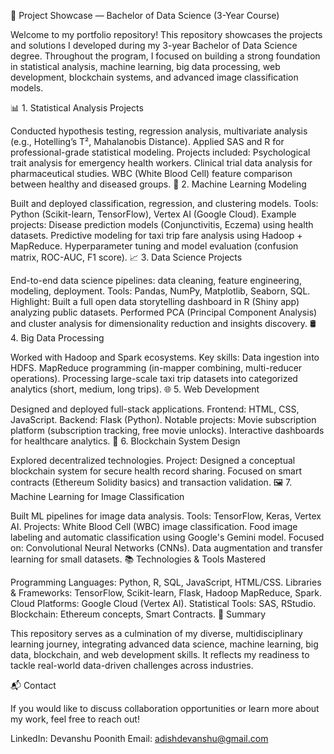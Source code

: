 📄 Project Showcase — Bachelor of Data Science (3-Year Course)

Welcome to my portfolio repository!
This repository showcases the projects and solutions I developed during my 3-year Bachelor of Data Science degree. Throughout the program, I focused on building a strong foundation in statistical analysis, machine learning, big data processing, web development, blockchain systems, and advanced image classification models.

📊 1. Statistical Analysis Projects

Conducted hypothesis testing, regression analysis, multivariate analysis (e.g., Hotelling’s T², Mahalanobis Distance).
Applied SAS and R for professional-grade statistical modeling.
Projects included:
Psychological trait analysis for emergency health workers.
Clinical trial data analysis for pharmaceutical studies.
WBC (White Blood Cell) feature comparison between healthy and diseased groups.
🤖 2. Machine Learning Modeling

Built and deployed classification, regression, and clustering models.
Tools: Python (Scikit-learn, TensorFlow), Vertex AI (Google Cloud).
Example projects:
Disease prediction models (Conjunctivitis, Eczema) using health datasets.
Predictive modeling for taxi trip fare analysis using Hadoop + MapReduce.
Hyperparameter tuning and model evaluation (confusion matrix, ROC-AUC, F1 score).
📈 3. Data Science Projects

End-to-end data science pipelines: data cleaning, feature engineering, modeling, deployment.
Tools: Pandas, NumPy, Matplotlib, Seaborn, SQL.
Highlight:
Built a full open data storytelling dashboard in R (Shiny app) analyzing public datasets.
Performed PCA (Principal Component Analysis) and cluster analysis for dimensionality reduction and insights discovery.
🛢️ 4. Big Data Processing

Worked with Hadoop and Spark ecosystems.
Key skills:
Data ingestion into HDFS.
MapReduce programming (in-mapper combining, multi-reducer operations).
Processing large-scale taxi trip datasets into categorized analytics (short, medium, long trips).
🌐 5. Web Development

Designed and deployed full-stack applications.
Frontend: HTML, CSS, JavaScript.
Backend: Flask (Python).
Notable projects:
Movie subscription platform (subscription tracking, free movie unlocks).
Interactive dashboards for healthcare analytics.
🔗 6. Blockchain System Design

Explored decentralized technologies.
Project:
Designed a conceptual blockchain system for secure health record sharing.
Focused on smart contracts (Ethereum Solidity basics) and transaction validation.
🖼️ 7. Machine Learning for Image Classification

Built ML pipelines for image data analysis.
Tools: TensorFlow, Keras, Vertex AI.
Projects:
White Blood Cell (WBC) image classification.
Food image labeling and automatic classification using Google's Gemini model.
Focused on:
Convolutional Neural Networks (CNNs).
Data augmentation and transfer learning for small datasets.
📚 Technologies & Tools Mastered

Programming Languages: Python, R, SQL, JavaScript, HTML/CSS.
Libraries & Frameworks: TensorFlow, Scikit-learn, Flask, Hadoop MapReduce, Spark.
Cloud Platforms: Google Cloud (Vertex AI).
Statistical Tools: SAS, RStudio.
Blockchain: Ethereum concepts, Smart Contracts.
🚀 Summary

This repository serves as a culmination of my diverse, multidisciplinary learning journey, integrating advanced data science, machine learning, big data, blockchain, and web development skills.
It reflects my readiness to tackle real-world data-driven challenges across industries.

📬 Contact

If you would like to discuss collaboration opportunities or learn more about my work, feel free to reach out!

LinkedIn: Devanshu Poonith
Email: adishdevanshu@gmail.com


